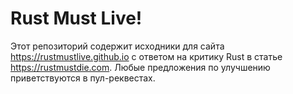 # Rust Must Live!

Этот репозиторий содержит исходники для сайта https://rustmustlive.github.io с ответом на критику
Rust в статье https://rustmustdie.com. Любые предложения по улучшению приветствуются в
пул-реквестах.
